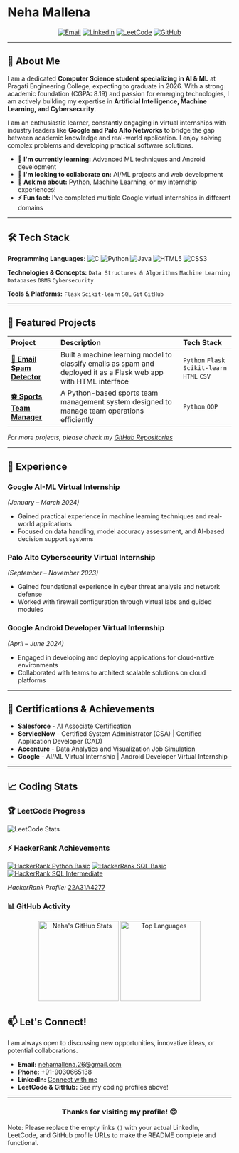 # Neha Mallena

<div align="center">
  
[![Email](https://img.shields.io/badge/Email-nehamallena.26@gmail.com-D14836?style=flat&logo=gmail&logoColor=white)](mailto:nehamallena.26@gmail.com)
[![LinkedIn](https://img.shields.io/badge/LinkedIn-Connect-%230A66C2?style=flat&logo=linkedin)]()
[![LeetCode](https://img.shields.io/badge/LeetCode-Profile-FFA116?style=flat&logo=leetcode&logoColor=black)]()
[![GitHub](https://img.shields.io/badge/GitHub-Profile-181717?style=flat&logo=github&logoColor=white)]()

</div>

---

## 👋 About Me

I am a dedicated **Computer Science student specializing in AI & ML** at Pragati Engineering College, expecting to graduate in 2026. With a strong academic foundation (CGPA: 8.19) and passion for emerging technologies, I am actively building my expertise in **Artificial Intelligence, Machine Learning, and Cybersecurity**.

I am an enthusiastic learner, constantly engaging in virtual internships with industry leaders like **Google and Palo Alto Networks** to bridge the gap between academic knowledge and real-world application. I enjoy solving complex problems and developing practical software solutions.

-   **🌱 I'm currently learning:** Advanced ML techniques and Android development
-   **👯 I'm looking to collaborate on:** AI/ML projects and web development
-   **💬 Ask me about:** Python, Machine Learning, or my internship experiences!
-   **⚡ Fun fact:** I've completed multiple Google virtual internships in different domains

---

## 🛠️ Tech Stack

**Programming Languages:**
![C](https://img.shields.io/badge/C-A8B9CC?style=for-the-badge&logo=c&logoColor=black)
![Python](https://img.shields.io/badge/Python-3776AB?style=for-the-badge&logo=python&logoColor=white)
![Java](https://img.shields.io/badge/Java-%23ED8B00.svg?style=for-the-badge&logo=openjdk&logoColor=white)
![HTML5](https://img.shields.io/badge/HTML5-E34F26?style=for-the-badge&logo=html5&logoColor=white)
![CSS3](https://img.shields.io/badge/CSS3-1572B6?style=for-the-badge&logo=css3&logoColor=white)

**Technologies & Concepts:**
`Data Structures & Algorithms` `Machine Learning` `Databases` `DBMS` `Cybersecurity`

**Tools & Platforms:**
`Flask` `Scikit-learn` `SQL` `Git` `GitHub`

---

## 📌 Featured Projects

| Project | Description | Tech Stack |
| :--- | :--- | :--- |
| **[📧 Email Spam Detector](https://github.com/nehamallena/Email-spam-detector)** | Built a machine learning model to classify emails as spam and deployed it as a Flask web app with HTML interface | `Python` `Flask` `Scikit-learn` `HTML` `CSV` |
| **[⚽ Sports Team Manager](https://github.com/nehamallena/SportsTeamManager)** | A Python-based sports team management system designed to manage team operations efficiently | `Python` `OOP` |

*For more projects, please check my [GitHub Repositories]()*

---

## 💼 Experience

### Google AI-ML Virtual Internship
*(January – March 2024)*
- Gained practical experience in machine learning techniques and real-world applications
- Focused on data handling, model accuracy assessment, and AI-based decision support systems

### Palo Alto Cybersecurity Virtual Internship  
*(September – November 2023)*
- Gained foundational experience in cyber threat analysis and network defense
- Worked with firewall configuration through virtual labs and guided modules

### Google Android Developer Virtual Internship
*(April – June 2024)*
- Engaged in developing and deploying applications for cloud-native environments
- Collaborated with teams to architect scalable solutions on cloud platforms

---

## 📜 Certifications & Achievements

- **Salesforce** - AI Associate Certification
- **ServiceNow** - Certified System Administrator (CSA) | Certified Application Developer (CAD)
- **Accenture** - Data Analytics and Visualization Job Simulation
- **Google** - AI/ML Virtual Internship | Android Developer Virtual Internship

---

## 📈 Coding Stats

### 🏆 LeetCode Progress
![LeetCode Stats](https://leetcard.jacoblin.cool/neha_mallena?theme=dark&font=ABeeZee&ext=contest)

### ⚡ HackerRank Achievements
[![HackerRank Python Basic](https://img.shields.io/badge/Python-Basic%20Certificate-00EA64?logo=hackerrank)](https://www.hackerrank.com/profile/22A31A4277)
[![HackerRank SQL Basic](https://img.shields.io/badge/SQL-Basic%20Certificate-00EA64?logo=hackerrank)](https://www.hackerrank.com/profile/22A31A4277)
[![HackerRank SQL Intermediate](https://img.shields.io/badge/SQL-Intermediate%20Certificate-00EA64?logo=hackerrank)](https://www.hackerrank.com/profile/22A31A4277)

*HackerRank Profile:* [22A31A4277](https://www.hackerrank.com/profile/22A31A4277)

### 📊 GitHub Activity
<p align="center">
  <img height="180em" src="https://github-readme-stats.vercel.app/api?username=nehamallena&show_icons=true&theme=radical&hide_border=true&count_private=true" alt="Neha's GitHub Stats" />
  <img height="180em" src="https://github-readme-stats.vercel.app/api/top-langs/?username=nehamallena&theme=radical&hide_border=true&layout=compact&langs_count=8" alt="Top Languages"/>
</p>

## 📫 Let's Connect!

I am always open to discussing new opportunities, innovative ideas, or potential collaborations.

-   **Email:** [nehamallena.26@gmail.com](mailto:nehamallena.26@gmail.com)
-   **Phone:** +91-9030665138
-   **LinkedIn:** [Connect with me]()
-   **LeetCode & GitHub:** See my coding profiles above!

---

<div align="center">

### Thanks for visiting my profile! 😊

</div>

Note: Please replace the empty links `()` with your actual LinkedIn, LeetCode, and GitHub profile URLs to make the README complete and functional.
